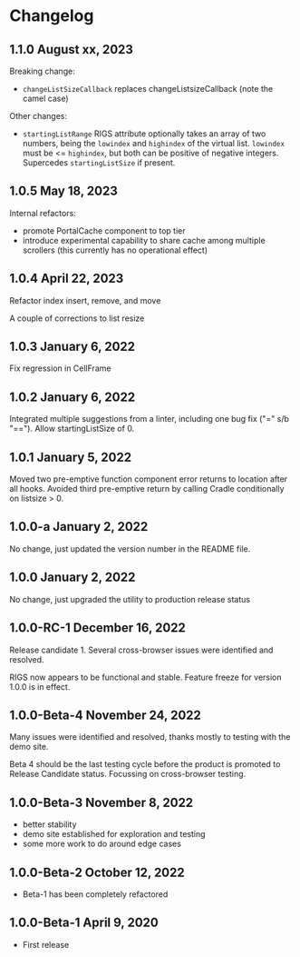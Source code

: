 # Changelog

## 1.1.0 August xx, 2023

Breaking change:
- `changeListSizeCallback` replaces changeListsizeCallback (note the camel case)

Other changes:
- `startingListRange` RIGS attribute optionally takes an array of two numbers, being the `lowindex` and `highindex` of the virtual list. `lowindex` must be <= `highindex`, but both can be positive of negative integers. Supercedes `startingListSize` if present.

## 1.0.5 May 18, 2023

Internal refactors:
- promote PortalCache component to top tier
- introduce experimental capability to share cache among multiple scrollers (this currently has no operational effect)

## 1.0.4 April 22, 2023

Refactor index insert, remove, and move

A couple of corrections to list resize

## 1.0.3 January 6, 2022

Fix regression in CellFrame

## 1.0.2 January 6, 2022

Integrated multiple suggestions from a linter, including one bug fix ("=" s/b "==").
Allow startingListSize of 0.

## 1.0.1 January 5, 2022

Moved two pre-emptive function component error returns to location after all hooks. Avoided third pre-emptive return by calling Cradle conditionally on listsize > 0.

## 1.0.0-a January 2, 2022

No change, just updated the version number in the README file.

## 1.0.0 January 2, 2022

No change, just upgraded the utility to production release status

## 1.0.0-RC-1 December 16, 2022

Release candidate 1. Several cross-browser issues were identified and resolved.

RIGS now appears to be functional and stable. Feature freeze for version 1.0.0 is in effect.

## 1.0.0-Beta-4 November 24, 2022

Many issues were identified and resolved, thanks mostly to testing with the demo site.

Beta 4 should be the last testing cycle before the product is promoted to Release Candidate status. Focussing on cross-browser testing.

## 1.0.0-Beta-3 November 8, 2022

- better stability
- demo site established for exploration and testing
- some more work to do around edge cases

## 1.0.0-Beta-2 October 12, 2022

- Beta-1 has been completely refactored

## 1.0.0-Beta-1 April 9, 2020

- First release
